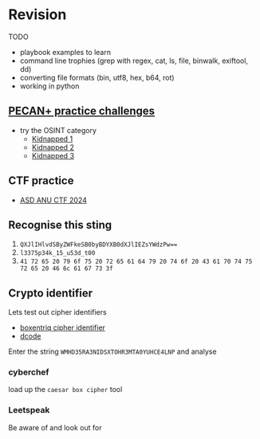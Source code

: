 # Revision

TODO
- playbook examples to learn
- command line trophies (grep with regex, cat, ls, file, binwalk, exiftool, dd)
- converting file formats (bin, utf8, hex, b64, rot)
- working in python



## [PECAN+ practice challenges](https://pecanplus.ecusdf.org/?page=challenges)

- try the OSINT category
  - [Kidnapped 1](https://pecanplus.ecusdf.org/?page=challenges&challenge=kidnapped_part_1)
  - [Kidnapped 2](https://pecanplus.ecusdf.org/?page=challenges&challenge=kidnapped_part_2)
  - [Kidnapped 3](https://pecanplus.ecusdf.org/?page=challenges&challenge=kidnapped_part_3)

## CTF practice

- [ASD ANU CTF 2024](https://asdctftwentyfour.ctfd.io/)

## Recognise this sting

1. `QXJlIHlvdSByZWFkeSB0byBDYXB0dXJlIEZsYWdzPw==`
1. `l3375p34k_15_u53d_t00`
1. `41 72 65 20 79 6f 75 20 72 65 61 64 79 20 74 6f 20 43 61 70 74 75 72 65 20 46 6c 61 67 73 3f`

## Crypto identifier

Lets test out cipher identifiers

- [boxentriq cipher identifier](https://www.boxentriq.com/code-breaking/cipher-identifier)
- [dcode](https://www.dcode.fr/cipher-identifier)

Enter the string `WMHD35RA3NIDSXTOHR3MTA0YUHCE4LNP` and analyse

### cyberchef

load up the `caesar box cipher` tool

### Leetspeak

Be aware of and look out for

